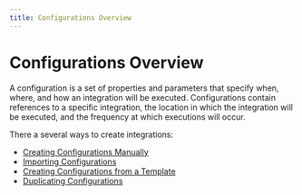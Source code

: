 ```yaml
---
title: Configurations Overview
---
```


# Configurations Overview

A configuration is a set of properties and parameters that specify when, where, and how an integration will be executed. Configurations contain references to a specific integration, the location in which the integration will be executed, and the frequency at which executions will occur.

There a several ways to create integrations:
* [Creating Configurations Manually](./creating-configurations)
* [Importing Configurations](./importing-configurations)
* [Creating Configurations from a Template](./creating-configurations#creating-a-configuration-from-a-template)
* [Duplicating Configurations](./duplicating-configurations)
